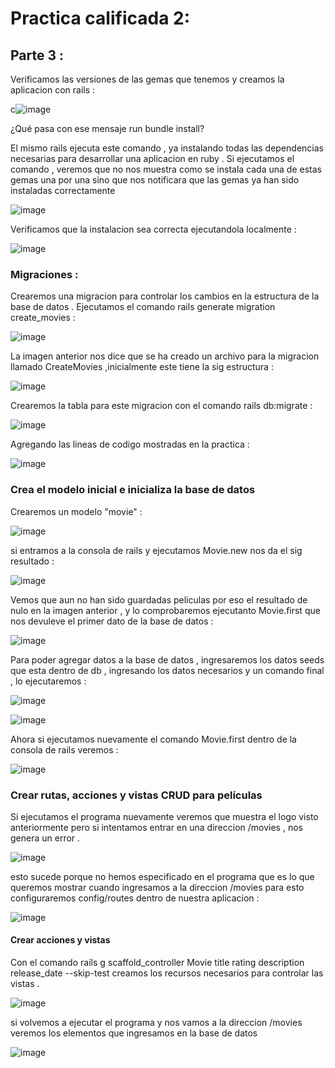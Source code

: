 # Practica calificada  2:
## Parte 3 :
Verificamos las versiones de las gemas que tenemos y creamos la aplicacion con rails :

c![image](https://github.com/peg1163/CC3S2/assets/92898224/e14f3580-4a4f-4aad-9d57-c8b9237f674c)

¿Qué pasa con ese mensaje run bundle install?

El mismo rails ejecuta este comando , ya instalando todas las dependencias necesarias para desarrollar una aplicacion en ruby . Si ejecutamos el comando  , veremos que no nos muestra como se instala cada una de estas gemas una por una sino que nos notificara que las gemas ya han sido instaladas correctamente

![image](https://github.com/peg1163/CC3S2/assets/92898224/0c7caafc-6757-4d2c-9e84-68542abc5686)

Verificamos que la instalacion sea correcta ejecutandola localmente :

![image](https://github.com/peg1163/CC3S2/assets/92898224/953b5141-6e2e-4b95-a922-00562ab5c430)

### Migraciones :
Crearemos una migracion para controlar los cambios en la estructura de la base de datos .
Ejecutamos el comando rails generate migration create_movies :   

![image](https://github.com/peg1163/CC3S2/assets/92898224/6767bce0-9b14-45c0-ba3d-822fbdc59e06)

La imagen anterior nos dice que se ha creado un archivo para la migracion llamado CreateMovies ,inicialmente este tiene la sig estructura :  

![image](https://github.com/peg1163/CC3S2/assets/92898224/95eb21fe-ff29-48ef-ab19-c22215fbe42a)

Crearemos la tabla para este migracion con el comando rails db:migrate :

![image](https://github.com/peg1163/CC3S2/assets/92898224/c577b2fb-6ab0-41bc-b4db-65ad165cdc52)


Agregando las lineas de codigo mostradas en la practica  :  

![image](https://github.com/peg1163/CC3S2/assets/92898224/d905332d-c901-4bba-a3d1-70f844ae043c)

### Crea el modelo inicial e inicializa la base de datos  

Crearemos un modelo "movie" :   

![image](https://github.com/peg1163/CC3S2/assets/92898224/0984ff80-2e41-4199-a661-e731d0d70438)

si entramos a la consola de rails y ejecutamos Movie.new nos da el sig resultado :

![image](https://github.com/peg1163/CC3S2/assets/92898224/ba42435f-a526-4449-b4f4-1c29b89d9c40)

Vemos que aun no han sido guardadas peliculas por eso el resultado de nulo  en la imagen anterior , y lo comprobaremos ejecutanto Movie.first que nos devuleve el primer dato de la base de datos :

![image](https://github.com/peg1163/CC3S2/assets/92898224/5e37fcb7-23b3-4114-adf9-62ba83fb10c2)  

Para poder agregar datos a la base de datos , ingresaremos los datos seeds que esta dentro de db , ingresando los datos necesarios y un comando final , lo ejecutaremos :

![image](https://github.com/peg1163/CC3S2/assets/92898224/765b1f25-d8ca-4c31-b724-eb34abad2dd4)

![image](https://github.com/peg1163/CC3S2/assets/92898224/c4f087df-db4b-46c0-bd9d-7eec778a0d0f)

Ahora si ejecutamos nuevamente el comando Movie.first dentro de la consola de rails veremos  :  

![image](https://github.com/peg1163/CC3S2/assets/92898224/11decacf-d769-4e46-bdc4-dac36751a1b7)

### Crear rutas, acciones y vistas CRUD para películas

Si ejecutamos el programa nuevamente veremos que muestra el logo visto anteriormente pero si intentamos entrar en una direccion /movies , nos genera un error .

![image](https://github.com/peg1163/CC3S2/assets/92898224/75a45766-012c-4304-8230-415b30f982f0)

esto sucede porque no hemos especificado en el programa que es lo que queremos mostrar cuando ingresamos a la direccion /movies para esto configuraremos config/routes dentro de nuestra aplicacion :

![image](https://github.com/peg1163/CC3S2/assets/92898224/c7ca9380-730d-4e82-9f25-3fe79c790dce)


#### Crear acciones y vistas

Con el comando rails g scaffold_controller Movie title rating description release_date --skip-test creamos los recursos necesarios para controlar las vistas .

![image](https://github.com/peg1163/CC3S2/assets/92898224/019bc583-8eaf-4166-ba5e-9a86280f2820)

si volvemos a ejecutar el programa y nos vamos a la direccion /movies veremos los elementos que ingresamos en la base de datos

![image](https://github.com/peg1163/CC3S2/assets/92898224/b37abfe2-8d9a-4472-b5d9-18de9661132b)







